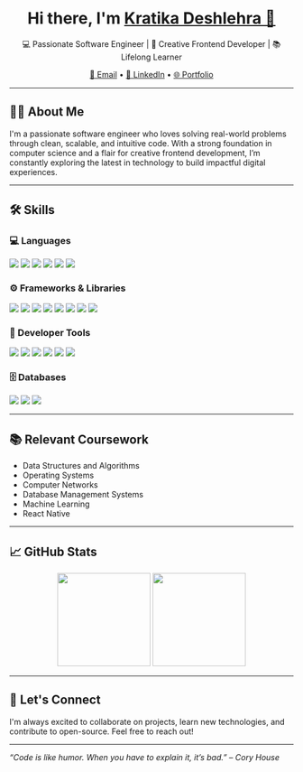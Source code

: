 <!-- Profile Header -->
<h1 align="center">Hi there, I'm <a href="https://your-portfolio-link.com" target="_blank">Kratika Deshlehra 👋</a></h1>

<p align="center">
  💻 Passionate Software Engineer | 🎨 Creative Frontend Developer | 📚 Lifelong Learner
</p>

<p align="center">
  <a href="mailto:your.email@example.com">📧 Email</a> •
  <a href="https://linkedin.com/in/your-profile">🔗 LinkedIn</a> •
  <a href="https://your-portfolio-link.com">🌐 Portfolio</a>
</p>

---

## 🧑‍💻 About Me

I'm a passionate software engineer who loves solving real-world problems through clean, scalable, and intuitive code. With a strong foundation in computer science and a flair for creative frontend development, I’m constantly exploring the latest in technology to build impactful digital experiences.

---

## 🛠️ Skills

### 💻 Languages
<p>
  <img src="https://img.shields.io/badge/Java-007396?logo=java&logoColor=white&style=for-the-badge" />
  <img src="https://img.shields.io/badge/Python-3776AB?logo=python&logoColor=white&style=for-the-badge" />
  <img src="https://img.shields.io/badge/JavaScript-F7DF1E?logo=javascript&logoColor=black&style=for-the-badge" />
  <img src="https://img.shields.io/badge/TypeScript-3178C6?logo=typescript&logoColor=white&style=for-the-badge" />
  <img src="https://img.shields.io/badge/HTML5-E34F26?logo=html5&logoColor=white&style=for-the-badge" />
  <img src="https://img.shields.io/badge/CSS3-1572B6?logo=css3&logoColor=white&style=for-the-badge" />
</p>

### ⚙️ Frameworks & Libraries
<p>
  <img src="https://img.shields.io/badge/React-61DAFB?logo=react&logoColor=black&style=for-the-badge" />
  <img src="https://img.shields.io/badge/React_Native-61DAFB?logo=react&logoColor=black&style=for-the-badge" />
  <img src="https://img.shields.io/badge/Redux_Toolkit-764ABC?logo=redux&logoColor=white&style=for-the-badge" />
  <img src="https://img.shields.io/badge/Bootstrap-7952B3?logo=bootstrap&logoColor=white&style=for-the-badge" />
  <img src="https://img.shields.io/badge/Semantic_UI-35BDB2?logo=semantic-ui-react&logoColor=white&style=for-the-badge" />
  <img src="https://img.shields.io/badge/Pandas-150458?logo=pandas&logoColor=white&style=for-the-badge" />
  <img src="https://img.shields.io/badge/NumPy-013243?logo=numpy&logoColor=white&style=for-the-badge" />
  <img src="https://img.shields.io/badge/Matplotlib-11557C?logo=matplotlib&logoColor=white&style=for-the-badge" />
</p>

### 🧰 Developer Tools
<p>
  <img src="https://img.shields.io/badge/Git-F05032?logo=git&logoColor=white&style=for-the-badge" />
  <img src="https://img.shields.io/badge/GitHub-181717?logo=github&logoColor=white&style=for-the-badge" />
  <img src="https://img.shields.io/badge/Windows-0078D6?logo=windows&logoColor=white&style=for-the-badge" />
  <img src="https://img.shields.io/badge/VS_Code-007ACC?logo=visual-studio-code&logoColor=white&style=for-the-badge" />
  <img src="https://img.shields.io/badge/Figma-F24E1E?logo=figma&logoColor=white&style=for-the-badge" />
  <img src="https://img.shields.io/badge/Jupyter-F37626?logo=jupyter&logoColor=white&style=for-the-badge" />
</p>

### 🗄️ Databases
<p>
  <img src="https://img.shields.io/badge/SQL-003B57?logo=sqlite&logoColor=white&style=for-the-badge" />
  <img src="https://img.shields.io/badge/MySQL-4479A1?logo=mysql&logoColor=white&style=for-the-badge" />
  <img src="https://img.shields.io/badge/Firebase-FCC624?logo=firebase&logoColor=black&style=for-the-badge" />
</p>

---

## 📚 Relevant Coursework

- Data Structures and Algorithms  
- Operating Systems  
- Computer Networks  
- Database Management Systems  
- Machine Learning  
- React Native

---

## 📈 GitHub Stats

<p align="center">
  <img src="https://github-readme-stats.vercel.app/api?username=kratika-des&show_icons=true&theme=radical" height="165" />
  <img src="https://github-readme-stats.vercel.app/api/top-langs/?username=kratika-des&layout=compact&theme=radical" height="165" />
</p>

---

## 🤝 Let's Connect

I'm always excited to collaborate on projects, learn new technologies, and contribute to open-source. Feel free to reach out!

---

_“Code is like humor. When you have to explain it, it’s bad.” – Cory House_
